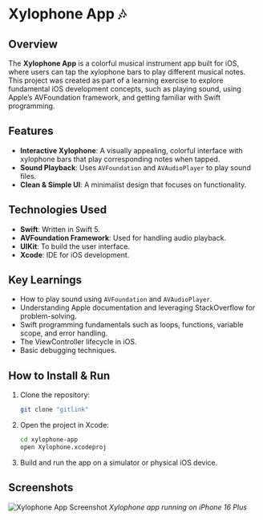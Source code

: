 # Xylophone App 🎶

## Overview

The **Xylophone App** is a colorful musical instrument app built for iOS, where users can tap the xylophone bars to play different musical notes. This project was created as part of a learning exercise to explore fundamental iOS development concepts, such as playing sound, using Apple’s AVFoundation framework, and getting familiar with Swift programming.

## Features

- **Interactive Xylophone**: A visually appealing, colorful interface with xylophone bars that play corresponding notes when tapped.
- **Sound Playback**: Uses `AVFoundation` and `AVAudioPlayer` to play sound files.
- **Clean & Simple UI**: A minimalist design that focuses on functionality.
  
## Technologies Used

- **Swift**: Written in Swift 5. 
- **AVFoundation Framework**: Used for handling audio playback.
- **UIKit**: To build the user interface.
- **Xcode**: IDE for iOS development.

## Key Learnings

- How to play sound using `AVFoundation` and `AVAudioPlayer`.
- Understanding Apple documentation and leveraging StackOverflow for problem-solving.
- Swift programming fundamentals such as loops, functions, variable scope, and error handling.
- The ViewController lifecycle in iOS.
- Basic debugging techniques.
  
## How to Install & Run

1. Clone the repository:
    ```bash
    git clone "gitlink"
    ```
2. Open the project in Xcode:
    ```bash
    cd xylophone-app
    open Xylophone.xcodeproj
    ```
3. Build and run the app on a simulator or physical iOS device.

## Screenshots

![Xylophone App Screenshot](/Screenshot_iPhone_16_Plus_2024-09-26_at_20.56.07.png)
*Xylophone app running on iPhone 16 Plus*
